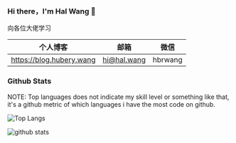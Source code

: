 ### Hi there，I'm Hal Wang 👋

向各位大佬学习


|  个人博客   | 邮箱  |微信 |
|  ----  | ----  | --- |
| <https://blog.hubery.wang> | <hi@hal.wang>|hbrwang|


### Github Stats

NOTE: Top languages does not indicate my skill level or something like that, it's a github metric of which languages i have the most code on github.

![Top Langs](https://github-readme-stats.vercel.app/api/top-langs/?username=hal-wang&langs_count=8&layout=compact)

![github stats](https://github-readme-stats.vercel.app/api?username=hal-wang&show_icons=true)
